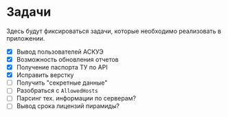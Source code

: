 ﻿# Задачи
Здесь будут фиксироваться задачи, которые необходимо реализовать в приложении.

- [x] Вывод пользователей АСКУЭ
- [x] Возможность обновления отчетов
- [x] Получение паспорта ТУ по API
- [x] Исправить верстку
- [ ] Получить "секретные данные"
- [ ] Разобраться с `AllowedHosts`
- [ ] Парсинг тех. информации по серверам?
- [ ] Вывод срока лицензий пирамиды?
